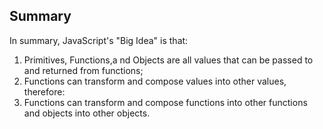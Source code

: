 ## Summary

In summary, JavaScript's "Big Idea" is that:

1. Primitives, Functions,a nd Objects are all values that can be passed to and returned from functions;
2. Functions can transform and compose values into other values, therefore:
3. Functions can transform and compose functions into other functions and objects into other objects.